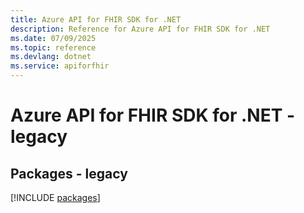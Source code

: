 ```yaml
---
title: Azure API for FHIR SDK for .NET
description: Reference for Azure API for FHIR SDK for .NET
ms.date: 07/09/2025
ms.topic: reference
ms.devlang: dotnet
ms.service: apiforfhir
---
```

# Azure API for FHIR SDK for .NET - legacy
## Packages - legacy
[!INCLUDE [packages](api-for-fhir-index.md)]